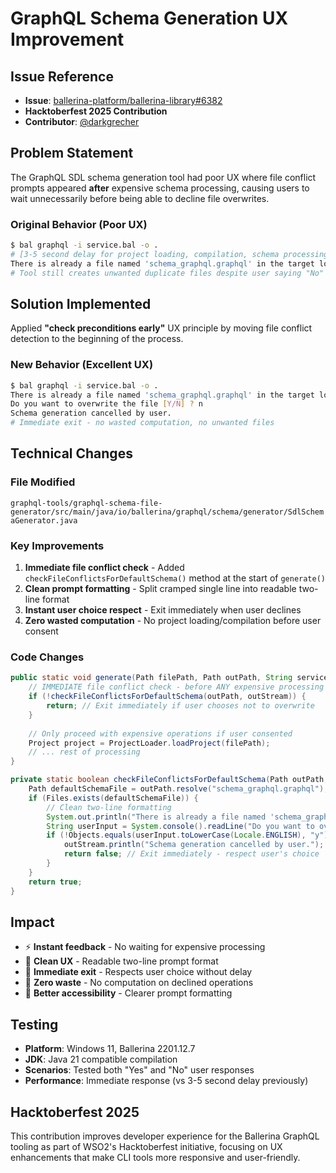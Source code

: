 # GraphQL Schema Generation UX Improvement

## Issue Reference
- **Issue**: [ballerina-platform/ballerina-library#6382](https://github.com/ballerina-platform/ballerina-library/issues/6382)
- **Hacktoberfest 2025 Contribution**
- **Contributor**: [@darkgrecher](https://github.com/darkgrecher)

## Problem Statement
The GraphQL SDL schema generation tool had poor UX where file conflict prompts appeared **after** expensive schema processing, causing users to wait unnecessarily before being able to decline file overwrites.

### Original Behavior (Poor UX)
```bash
$ bal graphql -i service.bal -o .
# [3-5 second delay for project loading, compilation, schema processing]
There is already a file named 'schema_graphql.graphql' in the target location. Do you want to overwrite the file? [y/N] n
# Tool still creates unwanted duplicate files despite user saying "No"
```

## Solution Implemented
Applied **"check preconditions early"** UX principle by moving file conflict detection to the beginning of the process.

### New Behavior (Excellent UX)
```bash
$ bal graphql -i service.bal -o .
There is already a file named 'schema_graphql.graphql' in the target location.
Do you want to overwrite the file [Y/N] ? n
Schema generation cancelled by user.
# Immediate exit - no wasted computation, no unwanted files
```

## Technical Changes

### File Modified
`graphql-tools/graphql-schema-file-generator/src/main/java/io/ballerina/graphql/schema/generator/SdlSchemaGenerator.java`

### Key Improvements
1. **Immediate file conflict check** - Added `checkFileConflictsForDefaultSchema()` method at the start of `generate()`
2. **Clean prompt formatting** - Split cramped single line into readable two-line format
3. **Instant user choice respect** - Exit immediately when user declines
4. **Zero wasted computation** - No project loading/compilation before user consent

### Code Changes
```java
public static void generate(Path filePath, Path outPath, String serviceBasePath, PrintStream outStream) {
    // IMMEDIATE file conflict check - before ANY expensive processing
    if (!checkFileConflictsForDefaultSchema(outPath, outStream)) {
        return; // Exit immediately if user chooses not to overwrite
    }
    
    // Only proceed with expensive operations if user consented
    Project project = ProjectLoader.loadProject(filePath);
    // ... rest of processing
}

private static boolean checkFileConflictsForDefaultSchema(Path outPath, PrintStream outStream) {
    Path defaultSchemaFile = outPath.resolve("schema_graphql.graphql");
    if (Files.exists(defaultSchemaFile)) {
        // Clean two-line formatting
        System.out.println("There is already a file named 'schema_graphql.graphql' in the target location.");
        String userInput = System.console().readLine("Do you want to overwrite the file [Y/N] ? ");
        if (!Objects.equals(userInput.toLowerCase(Locale.ENGLISH), "y")) {
            outStream.println("Schema generation cancelled by user.");
            return false; // Exit immediately - respect user's choice
        }
    }
    return true;
}
```

## Impact
- ⚡ **Instant feedback** - No waiting for expensive processing
- 🎨 **Clean UX** - Readable two-line prompt format
- 🛑 **Immediate exit** - Respects user choice without delay
- 💨 **Zero waste** - No computation on declined operations
- 📱 **Better accessibility** - Clearer prompt formatting

## Testing
- **Platform**: Windows 11, Ballerina 2201.12.7
- **JDK**: Java 21 compatible compilation
- **Scenarios**: Tested both "Yes" and "No" user responses
- **Performance**: Immediate response (vs 3-5 second delay previously)

## Hacktoberfest 2025
This contribution improves developer experience for the Ballerina GraphQL tooling as part of WSO2's Hacktoberfest initiative, focusing on UX enhancements that make CLI tools more responsive and user-friendly.